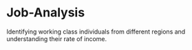 # Job-Analysis
Identifying working class individuals from different regions and understanding their rate of income.
